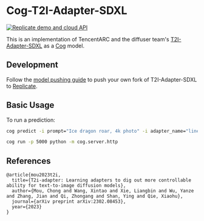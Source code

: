 # Cog-T2I-Adapter-SDXL

[![Replicate demo and cloud API](https://replicate.com/stability-ai/sdxl/badge)](https://replicate.com/stability-ai/sdxl)

This is an implementation of TencentARC and the diffuser team's [T2I-Adapter-SDXL](https://github.com/TencentARC/T2I-Adapter) as a [Cog](https://github.com/replicate/cog) model.

## Development

Follow the [model pushing guide](https://replicate.com/docs/guides/push-a-model) to push your own fork of T2I-Adapter-SDXL to [Replicate](https://replicate.com).

## Basic Usage

To run a prediction:

```bash
cog predict -i prompt="Ice dragon roar, 4k photo" -i adapter_name="lineart"
```

```bash
cog run -p 5000 python -m cog.server.http
```

## References
```
@article{mou2023t2i,
  title={T2i-adapter: Learning adapters to dig out more controllable ability for text-to-image diffusion models},
  author={Mou, Chong and Wang, Xintao and Xie, Liangbin and Wu, Yanze and Zhang, Jian and Qi, Zhongang and Shan, Ying and Qie, Xiaohu},
  journal={arXiv preprint arXiv:2302.08453},
  year={2023}
}
```